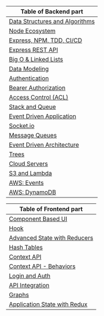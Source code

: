 Table of Backend part                                                                                                      | 
-----------------------------------------------------------------------------------------------------------------------|
[Data Structures and Algorithms](./DataStructuresAlgo.md)|
[Node Ecosystem](./class01a.md) |
[Express, NPM, TDD, CI/CD](./class01b.md) |
[Express REST API](./class03.md) |
[Big O & Linked Lists](./linked-list.md) |
[Data Modeling](./Modeling.md) |
[Authentication](./Authentication.md) |
[Bearer Authorization](./Authentication.md) |
[Access Control (ACL)](./ACL.md) |
[Stack and Queue](./stackandQueues) |
[Event Driven Application](./eventdrivenapplication.md) |
[Socket.io](./Socket.io.md) |
[Message Queues](./MessageQueues.md) |
[Event Driven Architecture](./EventDrivenArchitecture.md) |
[Trees](./trees.md) |
[Cloud Servers](./cloudServers.md) |
[S3 and Lambda](./cloudServers.md) |
[AWS: Events](./awsEvents.md) |
[AWS: DynamoDB](./AWSAPI.md) |

Table of Frontend part                                                                                                      | 
-----------------------------------------------------------------------------------------------------------------------|
[Component Based UI](./ComponentBasedUI.md)|
[Hook](./hook.md)|
[Advanced State with Reducers](./reducers.md)|
[Hash Tables](./hashTable.md)|
[Context API](./ContextAPI.md)|
[Context API - Behaviors](./ContextAPI-Behaviors.md)|
[Login and Auth](./LoginandAuth.md)|
[API Integration](./API-Integration.md)|
[Graphs](./Graphs.md)|
[Application State with Redux](./ApplicationStatewithRedux.md)|

